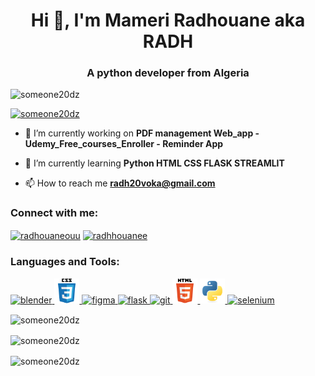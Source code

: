 <h1 align="center">Hi 👋, I'm Mameri Radhouane aka RADH</h1>
<h3 align="center">A python developer from Algeria</h3>

<p align="left"> <img src="https://komarev.com/ghpvc/?username=someone20dz&label=Profile%20views&color=0e75b6&style=flat" alt="someone20dz" /> </p>

<p align="left"> <a href="https://github.com/ryo-ma/github-profile-trophy"><img src="https://github-profile-trophy.vercel.app/?username=someone20dz" alt="someone20dz" /></a> </p>

- 🔭 I’m currently working on **PDF management Web_app - Udemy_Free_courses_Enroller - Reminder App**

- 🌱 I’m currently learning **Python HTML CSS FLASK STREAMLIT**

- 📫 How to reach me **radh20voka@gmail.com**

<h3 align="left">Connect with me:</h3>
<p align="left">
<a href="https://fb.com/radhouaneouu" target="blank"><img align="center" src="https://cdn.jsdelivr.net/npm/simple-icons@3.0.1/icons/facebook.svg" alt="radhouaneouu" height="30" width="40" /></a>
<a href="https://instagram.com/radhhouanee" target="blank"><img align="center" src="https://cdn.jsdelivr.net/npm/simple-icons@3.0.1/icons/instagram.svg" alt="radhhouanee" height="30" width="40" /></a>
</p>

<h3 align="left">Languages and Tools:</h3>
<p align="left"> <a href="https://www.blender.org/" target="_blank"> <img src="https://download.blender.org/branding/community/blender_community_badge_white.svg" alt="blender" width="40" height="40"/> </a> <a href="https://www.w3schools.com/css/" target="_blank"> <img src="https://raw.githubusercontent.com/devicons/devicon/master/icons/css3/css3-original-wordmark.svg" alt="css3" width="40" height="40"/> </a> <a href="https://www.figma.com/" target="_blank"> <img src="https://www.vectorlogo.zone/logos/figma/figma-icon.svg" alt="figma" width="40" height="40"/> </a> <a href="https://flask.palletsprojects.com/" target="_blank"> <img src="https://www.vectorlogo.zone/logos/pocoo_flask/pocoo_flask-icon.svg" alt="flask" width="40" height="40"/> </a> <a href="https://git-scm.com/" target="_blank"> <img src="https://www.vectorlogo.zone/logos/git-scm/git-scm-icon.svg" alt="git" width="40" height="40"/> </a> <a href="https://www.w3.org/html/" target="_blank"> <img src="https://raw.githubusercontent.com/devicons/devicon/master/icons/html5/html5-original-wordmark.svg" alt="html5" width="40" height="40"/> </a> <a href="https://www.python.org" target="_blank"> <img src="https://raw.githubusercontent.com/devicons/devicon/master/icons/python/python-original.svg" alt="python" width="40" height="40"/> </a> <a href="https://www.selenium.dev" target="_blank"> <img src="https://raw.githubusercontent.com/detain/svg-logos/780f25886640cef088af994181646db2f6b1a3f8/svg/selenium-logo.svg" alt="selenium" width="40" height="40"/> </a> </p>

<p><img align="center" src="https://github-readme-stats.vercel.app/api/top-langs?username=someone20dz&show_icons=true&locale=en&layout=compact" alt="someone20dz" /></p>

<p><img align="center" src="https://github-readme-stats.vercel.app/api?username=someone20dz&show_icons=true&locale=en" alt="someone20dz" /></p>

<p><img align="center" src="https://github-readme-streak-stats.herokuapp.com/?user=someone20dz&" alt="someone20dz" /></p>
